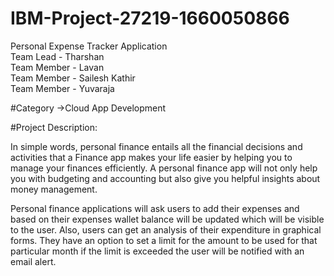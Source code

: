 # IBM-Project-27219-1660050866
Personal Expense Tracker Application <br />
Team Lead - Tharshan <br />
Team Member - Lavan <br />
Team Member - Sailesh Kathir <br />
Team Member - Yuvaraja <br />

#Category
->Cloud App Development

#Project Description:

In simple words, personal finance entails all the financial decisions and activities that a Finance app makes 
your life easier by helping you to manage your finances efficiently. A personal finance app will not only help 
you with budgeting and accounting but also give you helpful insights about money management.


Personal finance applications will ask users to add their expenses and based on their expenses wallet balance
will be updated which will be visible to the user.  Also, users can get an analysis of their expenditure in
graphical forms. They have an option to set a limit for the amount to be used for that particular month if the 
limit is exceeded the user will be notified with an email alert.

